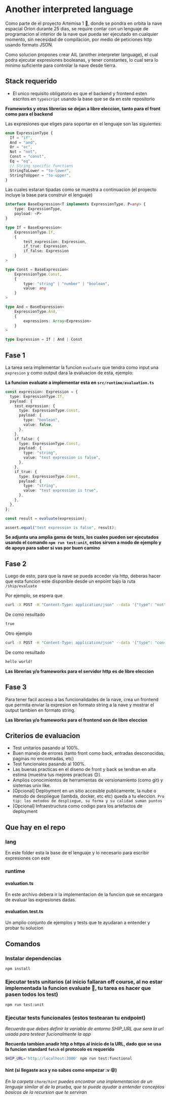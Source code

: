 # Another interpreted language

Como parte de el proyecto Artemisa 1 🚀, donde se pondra en orbita la nave espacial Orion durante
25 dias, se require contar con un lenguaje de programacion al interior de la nave que pueda ser ejecutado
en cualquier momento, sin necesidad de compilacion, por medio de peticiones http usando formato JSON.

Como solucion propones crear AIL (another interpreter language), el cual podra ejecutar expresiones booleanas,
y tener constantes, lo cual sera lo minimo suficiente para controlar la nave desde tierra.

## Stack requerido
- El unico requisito obligatorio es que el backend y frontend esten escritos en `typescript` usando la base que se da en este repositorio

**Frameworks y otras librerias se dejan a libre eleccion, tanto para el front como para el backend**

Las expresiones que eliges para soportar en el lenguaje son las siguientes:

```ts
enum ExpressionType {
  If = "if",
  And = "and",
  Or = "or",
  Not = "not",
  Const = "const",
  Eq = "eq",
  // String specific functions
  StringToLower = "to-lower",
  StringToUpper = "to-upper",
}
```

Las cuales estaran tipadas como se muestra a continuacion (el proyecto incluye la base para construir el lenguaje)

```ts
interface BaseExpression<T implements ExpressionType, P=any> {
    type: ExpressionType,
    payload: <P>
}

type If = BaseExpression<
    ExpressionType.If,
    {
        test_expression: Expression,
        if_true: Expression,
        if_false: Expression
    }
>

type Const = BaseExpression<
    ExpressionType.Const,
    {
        type: "string" | "number" | "boolean",
        value: any
    }
>

type And = BaseExpression<
    ExpressionType.And,
    {
        expressions: Array<Expression>
    }
>

type Expression = If | And | Const
```

## Fase 1

La tarea sera implementar la funcion `evaluate` que tendra como input una `expresion` y como output dara la evaluacion de esta, ejemplo:

**La funcion evaluate a implementar esta en `src/runtime/evaluation.ts`**

```ts
const expression: Expression = {
  type: ExpressionType.If,
  payload: {
    test_expression: {
      type: ExpressionType.Const,
      payload: {
        type: "boolean",
        value: false,
      },
    },
    if_false: {
      type: ExpressionType.Const,
      payload: {
        type: "string",
        value: "test expression is false",
      },
    },
    if_true: {
      type: ExpressionType.Const,
      payload: {
        type: "string",
        value: "test expression is true",
      },
    },
  },
};

const result = evaluate(expression);

assert.equal("test expression is false", result);
```
**Se adjunta una amplia gama de tests, los cuales pueden ser ejecutados usando el comando `npm run test:unit`, estos sirven a modo de ejemplo y de apoyo para saber si vas por buen camino**

## Fase 2

Luego de esto, para que la nave se pueda acceder via http, deberas hacer que esta funcion este disponible desde un enpoint bajo la ruta
`/ship/evaluate`

Por ejemplo, se espera que
```bash
curl -X POST -H "Content-Type: application/json" --data '{"type": "not", "payload": {"expression":  {"type": "const", "payload": {"value": false}}}}' localhost:3000/ship/evaluate
```

De como resultado 
```txt
true
```

Otro ejemplo
```bash
curl -X POST -H "Content-Type: application/json" --data '{"type": "const", "payload": {"value": "hello world!"}}' localhost:3000/ship/evaluate
```

De como resultado

```txt
hello world!
```

**Las librerias y/o frameworks para el servidor http es de libre eleccion**

## Fase 3

Para tener facil acceso a las funcionalidades de la nave, crea un frontend que permita enviar la expresion en formato string a la nave y mostrar el output tambien en formato string.

**Las librerias y/o frameworks para el frontend son de libre eleccion**

## Criterios de evaluacion

- Test unitarios pasando al 100%.
- Buen manejo de errores (tanto front como back, entradas desconocidas, paginas no encontradas, etc)
- Test funcionales pasando al 100%.
- Las buenas practicas en el diseno de front y back se tendran en alta estima (muestra tus mejores practicas 😊).
- Amplios conocimientos de herramientas de versionamiento (como git) y sistemas unix like.
- [Opcional] Deployment en un sitio accesible publicamente, la nube o metodo de despliegue (lambda, docker, etc etc) queda a tu eleccion. `Pro tip: los metodos de despliegue, su forma y su calidad suman puntos`
- [Opcional] Infraestructura como codigo para los artefactos de deployment

## Que hay en el repo

### lang

En este folder esta la base de el lenguaje y lo necesario para escribir expresiones con este

### runtime

#### evaluation.ts

En este archivo debera ir la implementacion de la funcion que se encargara de evaluar las expresiones dadas.

#### evaluation.test.ts

Un amplio conjunto de ejemplos y tests que te ayudaran a entender y probar tu solucion

## Comandos

### Instalar dependencias

```bash
npm install
```

### Ejecutar tests unitarios (al inicio fallaran off course, al no estar implementada la funcion evaluate 🫣, tu tarea es hacer que pasen todos los test)

```bash
npm run test:unit
```

### Ejecutar tests funcionales (estos testearan tu endpoint)

_Recuerda que debes definir la variable de entorno SHIP_URL que sera la url usada
para testear fucionalmente la app_

**Recuerda tambien anadir http o https al inicio de la URL, dado que se usa
la funcion standard `fetch` el protocolo es requerido**

```bash
SHIP_URL='http://localhost:3000' npm run test:functional
```

#### hint (si llegaste aca y no sabes como empezar :v 😝)
*En la carpeta `chore/hint` puedes encontrar una implementacion de un lenguaje 
similar al de la prueba, que te puede ayudar a entender conceptos basicos de la
recursion que te serviran*